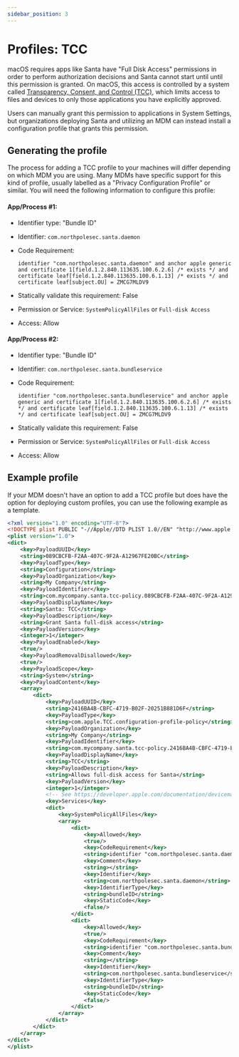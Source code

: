 ```yaml
---
sidebar_position: 3
---
```


# Profiles: TCC

macOS requires apps like Santa have "Full Disk Access" permissions in order to
perform authorization decisions and Santa cannot start until until this
permission is granted.  On macOS, this access is controlled by a system called
[Transparency, Consent, and Control
(TCC)](https://support.apple.com/guide/security/controlling-app-access-to-files-secddd1d86a6/web),
which limits access to files and devices to only those applications you have
explicitly approved.

Users can manually grant this permission to applications in System Settings, but
organizations deploying Santa and utilizing an MDM can instead install a
configuration profile that grants this permission.

## Generating the profile

The process for adding a TCC profile to your machines will differ depending on
which MDM you are using. Many MDMs have specific support for this kind of
profile, usually labelled as a "Privacy Configuration Profile" or similar. You
will need the following information to configure this profile:

#### App/Process #1:

- Identifier type: "Bundle ID"
- Identifier: `com.northpolesec.santa.daemon`
- Code Requirement:

  ```
  identifier "com.northpolesec.santa.daemon" and anchor apple generic and certificate 1[field.1.2.840.113635.100.6.2.6] /* exists */ and certificate leaf[field.1.2.840.113635.100.6.1.13] /* exists */ and certificate leaf[subject.OU] = ZMCG7MLDV9
  ```

- Statically validate this requirement: False
- Permission or Service: `SystemPolicyAllFiles` or `Full-disk Access`
- Access: Allow

#### App/Process #2:

- Identifier type: "Bundle ID"
- Identifier: `com.northpolesec.santa.bundleservice`
- Code Requirement:

  ```
  identifier "com.northpolesec.santa.bundleservice" and anchor apple generic and certificate 1[field.1.2.840.113635.100.6.2.6] /* exists */ and certificate leaf[field.1.2.840.113635.100.6.1.13] /* exists */ and certificate leaf[subject.OU] = ZMCG7MLDV9
  ```

- Statically validate this requirement: False
- Permission or Service: `SystemPolicyAllFiles` or `Full-disk Access`
- Access: Allow

## Example profile

If your MDM doesn't have an option to add a TCC profile but does have the option
for deploying custom profiles, you can use the following example as a template.

```xml showLineNumbers
<?xml version="1.0" encoding="UTF-8"?>
<!DOCTYPE plist PUBLIC "-//Apple//DTD PLIST 1.0//EN" "http://www.apple.com/DTDs/PropertyList-1.0.dtd">
<plist version="1.0">
<dict>
	<key>PayloadUUID</key>
	<string>089CBCFB-F2AA-407C-9F2A-A12967FE20BC</string>
	<key>PayloadType</key>
	<string>Configuration</string>
	<key>PayloadOrganization</key>
	<string>My Company</string>
	<key>PayloadIdentifier</key>
	<string>com.mycompany.santa.tcc-policy.089CBCFB-F2AA-407C-9F2A-A12967FE20BC</string>
	<key>PayloadDisplayName</key>
	<string>Santa: TCC</string>
	<key>PayloadDescription</key>
	<string>Grant Santa full-disk access</string>
	<key>PayloadVersion</key>
	<integer>1</integer>
	<key>PayloadEnabled</key>
	<true/>
	<key>PayloadRemovalDisallowed</key>
	<true/>
	<key>PayloadScope</key>
	<string>System</string>
	<key>PayloadContent</key>
	<array>
		<dict>
			<key>PayloadUUID</key>
			<string>2416BA4B-CBFC-4719-B02F-20251B881D6F</string>
			<key>PayloadType</key>
			<string>com.apple.TCC.configuration-profile-policy</string>
			<key>PayloadOrganization</key>
			<string>My Company</string>
			<key>PayloadIdentifier</key>
			<string>com.mycompany.santa.tcc-policy.2416BA4B-CBFC-4719-B02F-20251B881D6F</string>
			<key>PayloadDisplayName</key>
			<string>TCC</string>
			<key>PayloadDescription</key>
			<string>Allows full-disk access for Santa</string>
			<key>PayloadVersion</key>
			<integer>1</integer>
 			<!-- See https://developer.apple.com/documentation/devicemanagement/privacypreferencespolicycontrol for payload descriptions -->
			<key>Services</key>
			<dict>
				<key>SystemPolicyAllFiles</key>
				<array>
					<dict>
						<key>Allowed</key>
						<true/>
						<key>CodeRequirement</key>
						<string>identifier "com.northpolesec.santa.daemon" and anchor apple generic and certificate 1[field.1.2.840.113635.100.6.2.6] /* exists */ and certificate leaf[field.1.2.840.113635.100.6.1.13] /* exists */ and certificate leaf[subject.OU] = ZMCG7MLDV9</string>
						<key>Comment</key>
						<string></string>
						<key>Identifier</key>
						<string>com.northpolesec.santa.daemon</string>
						<key>IdentifierType</key>
						<string>bundleID</string>
						<key>StaticCode</key>
						<false/>
					</dict>
					<dict>
						<key>Allowed</key>
						<true/>
						<key>CodeRequirement</key>
						<string>identifier "com.northpolesec.santa.bundleservice" and anchor apple generic and certificate 1[field.1.2.840.113635.100.6.2.6] /* exists */ and certificate leaf[field.1.2.840.113635.100.6.1.13] /* exists */ and certificate leaf[subject.OU] = ZMCG7MLDV9</string>
						<key>Comment</key>
						<string></string>
						<key>Identifier</key>
						<string>com.northpolesec.santa.bundleservice</string>
						<key>IdentifierType</key>
						<string>bundleID</string>
						<key>StaticCode</key>
						<false/>
					</dict>
				</array>
			</dict>
		</dict>
	</array>
</dict>
</plist>
```
